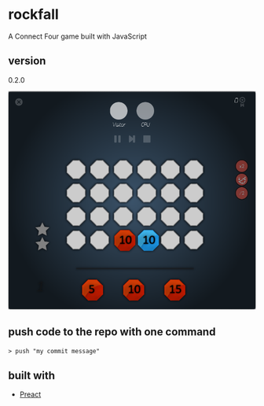 # rockfall
A Connect Four game built with JavaScript

## version
0.2.0

![Rockfall](rockfall.png "Rockfall")

## push code to the repo with one command

```> push "my commit message"```

## built with

* [Preact](https://preactjs.com/)
